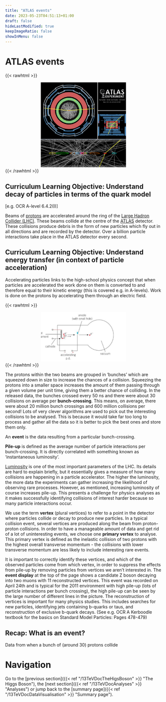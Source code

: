 ```yaml
---
title: "ATLAS events"
date: 2023-05-23T04:51:13+01:00
draft: false
hideLastModified: true
keepImageRatio: false
showInMenu: false
---
```


# ATLAS events

{{< rawhtml >}}
<CENTER>
<img src="images/zpileup_alltracks.png" width="275" />
</CENTER>
{{< /rawhtml >}}

## Curriculum Learning Objective: Understand decay of particles in terms of the quark model

[e.g. OCR A-level 6.4.2(I)]

Beams of [protons](https://en.wikipedia.org/wiki/Proton) are accelerated around the ring of the [Large Hadron Collider (LHC)](http://home.cern/topics/large-hadron-collider). These beams collide at the centre of the [ATLAS](https://home.cern/science/experiments/atlas) detector. These collisions produce debris in the form of new particles which fly out in all directions and are recorded by the detector. Over a billion particle interactions take place in the ATLAS detector every second. 

## Curriculum Learning Objective: Understand energy transfer (in context of particle acceleration)

Accelerating particles links to the high-school physics concept that when particles are accelerated the work done on them is converted to and therefore equal to their kinetic energy (this is covered e.g. in A-levels). Work is done on the protons by accelerating them through an electric field.

{{< rawhtml >}}
<CENTER>
<img src="images/electrode.png" width="275" />
</CENTER>
{{< /rawhtml >}}

The protons within the two beams are grouped in ‘bunches’ which are squeezed down in size to increase the chances of a collision. Squeezing the protons into a smaller space increases the amount of them passing through a given volume per unit time, giving them a better chance of colliding. In the released data, the bunches crossed every 50 ns and there were about 30 collisions on average per **bunch-crossing**. This means, on average, there were about 20 million bunch crossings and 600 million collisions per second! Lots of very clever algorithms are used to pick out the interesting collisions to be analysed. This is because it would take far too long to process and gather all the data so it is better to pick the best ones and store them only.
 
An **event** is the data resulting from a particular bunch-crossing. 
 
**Pile-up** is defined as the average number of particle interactions per bunch-crossing. It is directly correlated with something known as ‘instantaneous luminosity’. 
 
[Luminosity](https://home.cern/news/opinion/cern/luminosity-why-dont-we-just-say-collision-rate) is one of the most important parameters of the LHC. Its details are hard to explain briefly, but it essentially gives a measure of how many collisions are happening in a particle accelerator. The higher the luminosity, the more data the experiments can gather increasing the likelihood of observing rare processes. However, as mentioned, increasing luminosity of course increases pile-up. This presents a challenge for physics analyses as it makes successfully identifying collisions of interest harder because so many particle interactions occur.  
 
We use the term **vertex** (plural vertices) to refer to a point in the detector where particles collide or decay to produce new particles. In a typical collision event, several vertices are produced along the beam from proton-proton collisions. In order to have a manageable amount of data and get rid of a lot of uninteresting events, we choose one **primary vertex** to analyse. This primary vertex is defined as the inelastic collision of two protons with the highest overall transverse momentum - the collisions with lower transverse momentum are less likely to include interesting rare events. 

It is important to correctly identify these vertices, and which of the observed particles come from which vertex, in order to suppress the effects from pile-up by removing particles from vertices we aren’t interested in.
The **event display** at the top of the page shows a candidate Z boson decaying into two muons with 11 reconstructed vertices. This event was recorded on April 24th and is typical for the 2011 environment with high pile-up (lots of particle interactions per bunch crossing), the high pile-up can be seen by the large number of different lines in the picture. 
The reconstruction of vertices is important for many physics studies. This includes searches for new particles, identifying jets containing b-quarks or taus, and reconstruction of exclusive b-quark decays. (See e.g. OCR A Kerboodle textbook for the basics on Standard Model Particles: Pages 478-479)

## Recap: What is an event?

Data from when a bunch of (around 30) protons collide

# Navigation

Go to the [previous section]({{< ref "/13TeVDocTheHigsBoson" >}} "The Higgs Boson"), the [next section]({{< ref "/13TeVDocAnalyses" >}} "Analyses") or jump back to the [summary page]({{< ref "/13TeVDocDataVisualisation" >}} "Summary page").